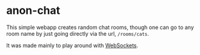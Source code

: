 # anon-chat

This simple webapp creates random chat rooms, though one can go to any room
name by just going directly via the url, `/rooms/cats`.

It was made mainly to play around with [WebSockets](https://developer.mozilla.org/en-US/docs/Web/API/WebSockets_API).

